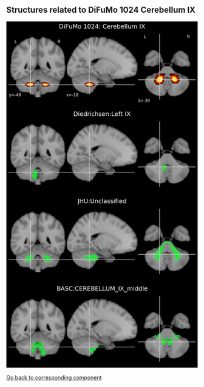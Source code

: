 


## Structures related to DiFuMo 1024 Cerebellum IX

![435](435.jpg "Structures related to DiFuMo 1024 Cerebellum IX")

[Go back to corresponding component](https://parietal-inria.github.io/DiFuMo/1024/html/435.html)